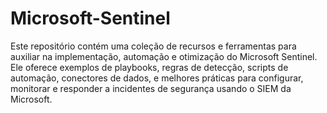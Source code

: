 # Microsoft-Sentinel
Este repositório contém uma coleção de recursos e ferramentas para auxiliar na implementação, automação e otimização do Microsoft Sentinel. Ele oferece exemplos de playbooks, regras de detecção, scripts de automação, conectores de dados, e melhores práticas para configurar, monitorar e responder a incidentes de segurança usando o SIEM da Microsoft.
